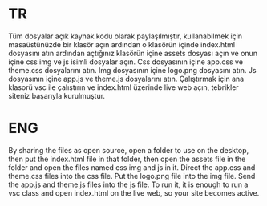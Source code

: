 # TR

Tüm dosyalar açık kaynak kodu olarak paylaşılmıştır, kullanabilmek için masaüstünüzde bir klasör açın ardından o klasörün içinde index.html dosyasını atın ardından açtığınız klasörün içine assets dosyası açın ve onun içine css img ve js isimli dosyalar açın. Css dosyasının içine app.css ve theme.css dosyalarını atın. Img dosyasının içine logo.png dosyasını atın. Js dosyasının içine app.js ve theme.js dosyalarını atın. Çalıştırmak için ana klasorü vsc ile çalıştırın ve index.html üzerinde live web açın, tebrikler siteniz başarıyla kurulmuştur.

# ENG

By sharing the files as open source, open a folder to use on the desktop, then put the index.html file in that folder, then open the assets file in the folder and open the files named css img and js in it. Direct the app.css and theme.css files into the css file. Put the logo.png file into the img file. Send the app.js and theme.js files into the js file. To run it, it is enough to run a vsc class and open index.html on the live web, so your site becomes active.
